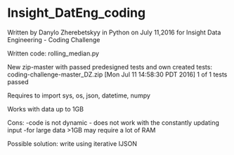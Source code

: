 # Insight_DatEng_coding
Written by Danylo Zherebetskyy in Python on July 11,2016
for Insight Data Engineering - Coding Challenge

Written code:  rolling_median.py

New zip-master with passed predesigned tests and own created tests: coding-challenge-master_DZ.zip
[Mon Jul 11 14:58:30 PDT 2016] 1 of 1 tests passed

Requires to 
import sys, os, json, datetime, numpy

Works with data up to 1GB

Cons:  -code is not dynamic - does not work with the constantly updating input
       -for large data >1GB may require a lot of RAM

Possible solution: write using iterative IJSON 

